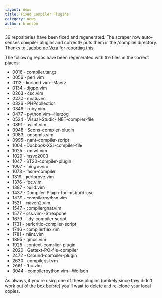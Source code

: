 ```yaml
---
layout: news
title: Fixed Compiler Plugins
category: news
author: bronson
---
```


39 repositories have been fixed and regenerated.  The scraper
now auto-senses compiler plugins and correctly puts them in the
/compiler directory.  Thanks to [Jacobo de Vera](http://github.com/jdevera)
for [reporting this](http://github.com/vim-scripts/vim-scraper/issues/issue/8).

The following repos have been regenerated with the files in the correct
places:

 * 0016 - compiler.tar.gz
 * 0056 - perl.vim
 * 0112 - borland.vim--Maerz
 * 0134 - djgpp.vim
 * 0263 - csc.vim
 * 0272 - multi.vim
 * 0326 - PHPcollection
 * 0349 - ruby.vim
 * 0477 - python.vim--Herzog
 * 0524 - Visual-Studio-.NET-compiler-file
 * 0891 - pylint.vim
 * 0948 - Scons-compiler-plugin
 * 0983 - onsgmls.vim
 * 0995 - nant-compiler-script
 * 1004 - Docbook-XSL-compiler-file
 * 1025 - xmlwf.vim
 * 1029 - msvc2003
 * 1047 - ST20-compiler-plugin
 * 1067 - mingw.vim
 * 1073 - fasm-compiler
 * 1319 - perlprove.vim
 * 1376 - fpc.vim
 * 1387 - build.vim
 * 1437 - Compiler-Plugin-for-msbuild-csc
 * 1439 - compilerpython.vim
 * 1521 - maven2.vim
 * 1547 - compilergnat.vim
 * 1577 - css.vim--Streppone
 * 1679 - tidy-compiler-script
 * 1731 - perlcritic-compiler-script
 * 1746 - compilerflex.vim
 * 1781 - mlint.vim
 * 1895 - gmcs.vim
 * 1925 - context-complier-plugin
 * 2020 - Gettext-PO-file-compiler
 * 2472 - Csound-compiler-plugin
 * 2630 - compilerjsl.vim
 * 2691 - fbc.vim
 * 3044 - compilerpython.vim--Wolfson

As always, if you're using one of these plugins (unlikely since they
didn't work out of the box before) you'll want to delete and re-clone
your local copies.

